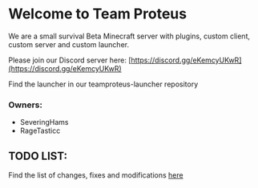 # Welcome to Team Proteus

We are a small survival Beta Minecraft server with plugins, custom client, custom server and custom launcher.

Please join our Discord server here: [https://discord.gg/eKemcyUKwR](https://discord.gg/eKemcyUKwR)

Find the launcher in our teamproteus-launcher repository

### Owners:
- SeveringHams
- RageTasticc

## TODO LIST:

Find the list of changes, fixes and modifications [here](profile/todo.md#arrow_right-to-do)
